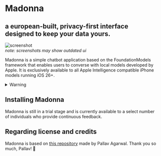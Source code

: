 # Madonna
## a european-built, privacy-first interface designed to keep your data yours.

![screenshot](https://madonna-tau.vercel.app/dsfdfdfssd.png)  
*note: screenshots may show outdated ui*

Madonna is a simple chatbot application based on the FoundationModels framework that enables users to converse with local models developed by Apple. It is exclusively available to all Apple Intelligence compatible iPhone models running iOS 26+.

<details>
<summary>Warning</summary>
<br/>
Madonna is an experimental interface and is subject to lots of changes both in its function and interface. You may encounter lots of problems with overheating since every five to ten prompts Madonna generates a suitable title and summary for the conversation along with the output. I've conducted many tests on: iPhone 15 Pro / iPhone 16 / iPhone 16 Pro Max. None of these models showed signs of overheating, though the iPhone 16's battery went from 85% to 58% on a 30-minute test.

---

Any inappropriate responses should be reported under 'Issues'. On the most part, we aren't responsible for those since the models are trained by Apple, but we can try fixing them by tweaking the guidelines.
</details>

## Installing Madonna

Madonna is still in a trial stage and is currently available to a select number of individuals who provide continuous feedback.

## Regarding license and credits

Madonna is based on [this repository](https://github.com/PallavAg/Apple-Intelligence-Chat) made by Pallav Agarwal. Thank you so much, Pallav! 🫶
